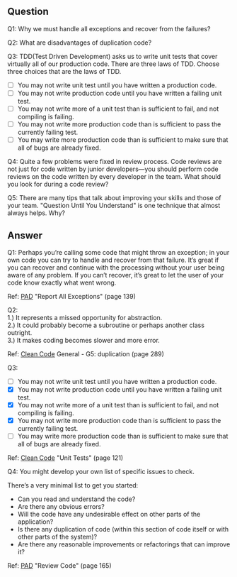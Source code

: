Question
---
Q1: Why we must handle all exceptions and recover from the failures?

Q2: What are disadvantages of duplication code?

Q3: TDD(Test Driven Development) asks us to write unit tests that cover virtually all of our production code. There are three laws of TDD. Choose three choices that are the laws of TDD.<br>
- [ ] You may not write unit test until you have written a production code.
- [ ] You may not write production code until you have written a failing unit test.
- [ ] You may not write more of a unit test than is sufficient to fail, and not compiling is failing.
- [ ] You may not write more production code than is sufficient to pass the currently failing test.
- [ ] You may write more production code than is sufficient to make sure that all of bugs are already fixed.

Q4: Quite a few problems were fixed in review process. Code reviews are not just for code written by junior developers—you should perform code reviews on the code written by every developer in the team. What should you look for during a code review?

Q5: There are many tips that talk about improving your skills and those of your team. "Question Until You Understand" is one technique that almost always helps. Why?

Answer
---
Q1: Perhaps you’re calling some code that might throw an exception; in your own code you can try to handle and recover from that failure. It’s great if you can recover and continue with the processing without your user being aware of any problem. If you can’t recover, it’s great to let the user of your code know exactly what went wrong.

Ref: [PAD](https://github.com/mart0/Useful-materials---books-presentations-ant-etc./raw/master/Others/Practices%20of%20an%20Agile%20Developer.pdf) "Report All Exceptions" (page 139)

Q2:<br>
1.) It represents a missed opportunity for abstraction.<br>
2.) It could probably become a subroutine or perhaps another class outright.<br> 
3.) It makes coding becomes slower and more error.<br>

Ref: [Clean Code](http://www.investigatii.md/uploads/resurse/Clean_Code.pdf) General - G5: duplication (page 289)

Q3:
- [ ] You may not write unit test until you have written a production code.
- [X] You may not write production code until you have written a failing unit test.
- [X] You may not write more of a unit test than is sufficient to fail, and not compiling is failing.
- [X] You may not write more production code than is sufficient to pass the currently failing test.
- [ ] You may write more production code than is sufficient to make sure that all of bugs are already fixed.

Ref: [Clean Code](http://www.investigatii.md/uploads/resurse/Clean_Code.pdf) "Unit Tests" (page 121)

Q4: You might develop your own list of specific issues to check.

There’s a very minimal list to get you started:
- Can you read and understand the code?
- Are there any obvious errors?
- Will the code have any undesirable effect on other parts of the application?
- Is there any duplication of code (within this section of code itself or with other parts of the system)?
- Are there any reasonable improvements or refactorings that can improve it?

Ref: [PAD](https://github.com/mart0/Useful-materials---books-presentations-ant-etc./raw/master/Others/Practices%20of%20an%20Agile%20Developer.pdf) "Review Code" (page 165)